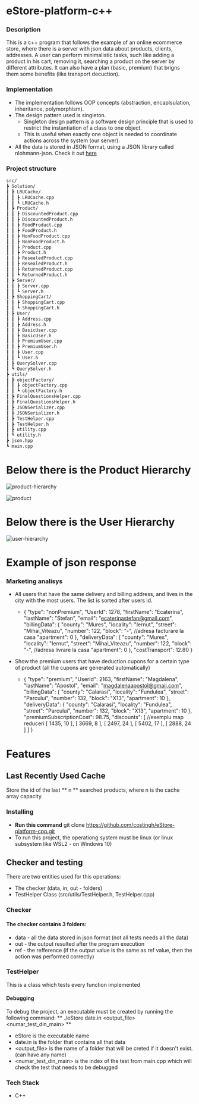 # eStore-platform-c++

### Description

This is a c++ program that follows the example of an online ecommerce store, where there is a server with json data about products, clients, addresses. A user can perform minimalistic tasks, such like adding a product in his cart, removing it, searching a product on the server by different attributes. It can also have a plan (basic, premium) that brigns them some benefits (like transport decuction).

### Implementation

* The implementation follows OOP concepts (abstraction, encaplsulation, inheritance, polymorphism). 
* The design pattern used is singleton.
	* Singleton design pattern is a software design principle that is used to restrict the instantiation of a class to one object. 
	* This is useful when exactly one object is needed to coordinate actions across the system (our server). 
* All the data is stored in JSON format, using a JSON library called nlohmann-json. Check it out [here](https://github.com/nlohmann/json) 

### Project structure

```bash
src/
┣ Solution/
┃ ┣ LRUCache/
┃ ┃ ┣ LRUCache.cpp
┃ ┃ ┗ LRUCache.h
┃ ┣ Product/
┃ ┃ ┣ DiscountedProduct.cpp
┃ ┃ ┣ DiscountedProduct.h
┃ ┃ ┣ FoodProduct.cpp
┃ ┃ ┣ FoodProduct.h
┃ ┃ ┣ NonFoodProduct.cpp
┃ ┃ ┣ NonFoodProduct.h
┃ ┃ ┣ Product.cpp
┃ ┃ ┣ Product.h
┃ ┃ ┣ ResealedProduct.cpp
┃ ┃ ┣ ResealedProduct.h
┃ ┃ ┣ ReturnedProduct.cpp
┃ ┃ ┗ ReturnedProduct.h
┃ ┣ Server/
┃ ┃ ┣ Server.cpp
┃ ┃ ┗ Server.h
┃ ┣ ShoppingCart/
┃ ┃ ┣ ShoppingCart.cpp
┃ ┃ ┗ ShoppingCart.h
┃ ┣ User/
┃ ┃ ┣ Address.cpp
┃ ┃ ┣ Address.h
┃ ┃ ┣ BasicUser.cpp
┃ ┃ ┣ BasicUser.h
┃ ┃ ┣ PremiumUser.cpp
┃ ┃ ┣ PremiumUser.h
┃ ┃ ┣ User.cpp
┃ ┃ ┗ User.h
┃ ┣ QuerySolver.cpp
┃ ┗ QuerySolver.h
┣ utils/ 
┃ ┣ objectFactory/ 
┃ ┃ ┣ objectFactory.cpp 
┃ ┃ ┗ objectFactory.h 
┃ ┣ FinalQuestionsHelper.cpp 
┃ ┣ FinalQuestionsHelper.h 
┃ ┣ JSONSerializer.cpp 
┃ ┣ JSONSerializer.h 
┃ ┣ TestHelper.cpp 
┃ ┣ TestHelper.h 
┃ ┣ utility.cpp
┃ ┗ utility.h
┣ json.hpp 
┗ main.cpp 
```

# Below there is the Product Hierarchy
![product-hierarchy](https://github.com/costingh/eStore-platform-cpp/blob/master/README-producthierarchy.jpg?raw=true)

![product](https://github.com/costingh/eStore-platform-cpp/blob/master/README-produs.png?raw=true)

# Below there is the User Hierarchy
![user-hierarchy](https://github.com/costingh/eStore-platform-cpp/blob/master/README-userhierarchy.png?raw=true)

# Example of json response

### Marketing analisys

* All users that have the same delivery and billing address, and lives in the city with the most users. The list is sorted after users id.

	* {
	    "type": "nonPremium",
	    "UserId": 1278,
	    "firstName": "Ecaterina",
	    "lastName": "Stefan",
	    "email": "ecaterinastefan@gmail.com",
	    "billingData": {
	      "county": "Mures",
	      "locality": "Iernut",
	      "street": "Mihai_Viteazu",
	      "number": 122,
	      "block": "-", //adresa facturare la casa
	      "apartment": 0
	    },
	    "deliveryData": {
	      "county": "Mures",
	      "locality": "Iernut",
	      "street": "Mihai_Viteazu",
	      "number": 122,
	      "block": "-", //adresa livrare la casa
	      "apartment": 0
	    },
	    "costTransport": 12.80
	  }
 
* Show the premium users that have deduction cupons for a certain type of product (all the cupons are generated automatically)
	* {
    "type": "premium",
    "UserId": 2163,
    "firstName": "Magdalena",
    "lastName": "Apostol",
    "email": "magdalenaapostol@gmail.com",
    "billingData": {
      "county": "Calarasi",
      "locality": "Fundulea",
      "street": "Parcului",
      "number": 132,
      "block": "X13",
      "apartment": 10
    },
    "deliveryData": {
      "county": "Calarasi",
      "locality": "Fundulea",
      "street": "Parcului",
      "number": 132,
      "block": "X13",
      "apartment": 10
    },
    "premiumSubscriptionCost": 98.75,
    "discounts": [    //exemplu map reduceri
      [
        1435,
        10
      ],
      [
        3669,
        8
      ],
      [
        2497,
        24
      ],
      [
        5402,
        17
      ],
      [
        2888,
        24
      ]
    ]
  }
  
# Features

## Last Recently Used Cache

Store the id of the last ** n ** searched products, where n is the cache array capacity.
 
### Installing

* **Run this command** git clone https://github.com/costingh/eStore-platform-cpp.git
* To run this project, the operationg system must be linux (or linux subsystem like WSL2 - on Windows 10)

## Checker and testing

There are two entities used for this operations:
* The checker (data, in, out - folders)
* TestHelper Class (src/utils/TestHelper.h, TestHelper.cpp)

### Checker

#### The checker contains 3 folders:
* data - all the data stored in json format (not all tests needs all the data)
* out - the output resulted after the program execution
* ref - the refference (if the output value is the same as ref value, then the action was performed correctly)

### TestHelper

This is a class which tests every function implemented

#### Debugging

To debug the project, an executable must be created by running the following command: ** ./eStore date.in <output_file> <numar_test_din_main> **
* eStore is the executable name
* date.in is the folder that contains all that data
* <output_file> is the name of a folder that will be creted if it doesn't exist. (can have any name)
* <numar_test_din_main> is the index of the test from main.cpp which will check the test that needs to be debugged

### Tech Stack
* C++
